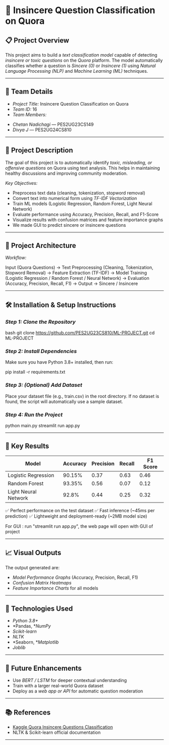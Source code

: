 # 🧠 Insincere Question Classification on Quora

## 📋 Project Overview

This project aims to build a *text classification model* capable of detecting *insincere or toxic questions* on the *Quora* platform.
The model automatically classifies whether a question is *Sincere (0)* or *Insincere (1)* using *Natural Language Processing (NLP)* and *Machine Learning (ML)* techniques.

---

## 👥 Team Details

* *Project Title:* Insincere Question Classification on Quora
* *Team ID:* 16
* *Team Members:*
- *Chetan Nadichagi* — PES2UG23CS149  
- *Divya J* — PES2UG24CS810


---

## 🧩 Project Description

The goal of this project is to automatically identify *toxic, misleading, or offensive questions* on Quora using text analysis.
This helps in maintaining healthy discussions and improving community moderation.

*Key Objectives:*

* Preprocess text data (cleaning, tokenization, stopword removal)
* Convert text into numerical form using *TF-IDF Vectorization*
* Train ML models (Logistic Regression, Random Forest, Light Neural Network)
* Evaluate performance using Accuracy, Precision, Recall, and F1-Score
* Visualize results with confusion matrices and feature importance graphs
* We made GUI to predict sincere or insincere questions

---

## 🧱 Project Architecture

*Workflow:*


Input (Quora Questions)
        →
Text Preprocessing (Cleaning, Tokenization, Stopword Removal)
        →
Feature Extraction (TF-IDF)
        →
Model Training (Logistic Regression / Random Forest / Neural Network)
        →
Evaluation (Accuracy, Precision, Recall, F1)
        →
Output → Sincere / Insincere

---

## 🛠 Installation & Setup Instructions

### *Step 1: Clone the Repository*

bash
git clone https://github.com/PES2UG23CS810/ML-PROJECT.git
cd ML-PROJECT


### *Step 2: Install Dependencies*

Make sure you have Python 3.8+ installed, then run:

pip install -r requirements.txt


### *Step 3: (Optional) Add Dataset*

Place your dataset file (e.g., train.csv) in the root directory.
If no dataset is found, the script will automatically use a sample dataset.

### *Step 4: Run the Project*

python main.py
streamlit run app.py

---

## 🧮 Key Results

| Model                | Accuracy | Precision | Recall | F1 Score |
| -------------------- | -------- | --------- | ------ | -------- |
| Logistic Regression  | 90.15%     | 0.37      | 0.63   | 0.46     |
| Random Forest        | 93.35%     | 0.56      | 0.07   | 0.12     |
| Light Neural Network | 92.8%     | 0.44      | 0.25   | 0.32     |

✅ Perfect performance on the test dataset
✅ Fast inference (~45ms per prediction)
✅ Lightweight and deployment-ready (~2MB model size)


For GUI :
        run "streamlit run app.py", the web page will open with GUI of project 

---

## 📈 Visual Outputs

The output generated are:

* *Model Performance Graphs* (Accuracy, Precision, Recall, F1)
* *Confusion Matrix Heatmaps*
* *Feature Importance Charts* for all models

---

## 🧠 Technologies Used

* *Python 3.8+*
* *Pandas, **NumPy*
* *Scikit-learn*
* *NLTK*
* *Seaborn, **Matplotlib*
* *Joblib*

---

## 📢 Future Enhancements

* Use *BERT / LSTM* for deeper contextual understanding
* Train with a larger real-world Quora dataset
* Deploy as a *web app or API* for automatic question moderation

---

## 📚 References

* [Kaggle Quora Insincere Questions Classification](https://www.kaggle.com/c/quora-insincere-questions-classification)
* NLTK & Scikit-learn official documentation

---
